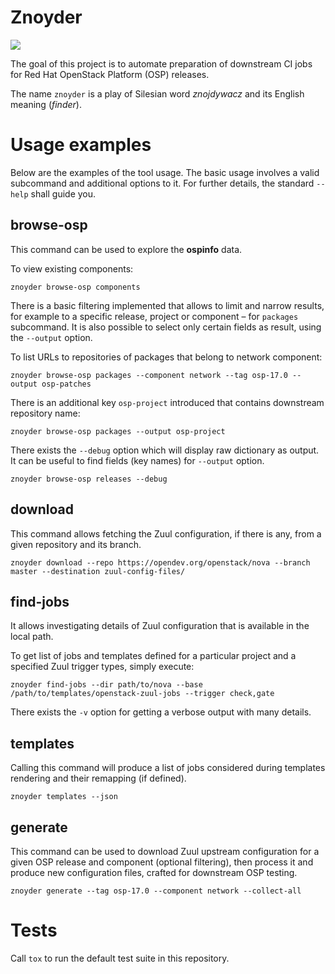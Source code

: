 # Znoyder

![](https://github.com/rhos-infra/znoyder/workflows/CI/badge.svg)

The goal of this project is to automate preparation of downstream CI jobs
for Red Hat OpenStack Platform (OSP) releases.

The name `znoyder` is a play of Silesian word *znojdywacz* and its English
meaning (*finder*).


# Usage examples

Below are the examples of the tool usage.
The basic usage involves a valid subcommand and additional options to it.
For further details, the standard `--help` shall guide you.


## browse-osp

This command can be used to explore the **ospinfo** data.

To view existing components:
```
znoyder browse-osp components
```

There is a basic filtering implemented that allows to limit and narrow results,
for example to a specific release, project or component – for `packages` subcommand.
It is also possible to select only certain fields as result, using the `--output` option.

To list URLs to repositories of packages that belong to network component:

```
znoyder browse-osp packages --component network --tag osp-17.0 --output osp-patches
```

There is an additional key `osp-project` introduced that contains downstream repository name:

```
znoyder browse-osp packages --output osp-project
```

There exists the `--debug` option which will display raw dictionary as output.
It can be useful to find fields (key names) for `--output` option.

```
znoyder browse-osp releases --debug
```


## download

This command allows fetching the Zuul configuration, if there is any,
from a given repository and its branch.

```
znoyder download --repo https://opendev.org/openstack/nova --branch master --destination zuul-config-files/
```


## find-jobs

It allows investigating details of Zuul configuration that is available
in the local path.

To get list of jobs and templates defined for a particular project
and a specified Zuul trigger types, simply execute:

```
znoyder find-jobs --dir path/to/nova --base /path/to/templates/openstack-zuul-jobs --trigger check,gate
```

There exists the `-v` option for getting a verbose output with many details.


## templates

Calling this command will produce a list of jobs considered during
templates rendering and their remapping (if defined).

```
znoyder templates --json
```


## generate

This command can be used to download Zuul upstream configuration for a given
OSP release and component (optional filtering), then process it and produce
new configuration files, crafted for downstream OSP testing.

```
znoyder generate --tag osp-17.0 --component network --collect-all
```


# Tests

Call `tox` to run the default test suite in this repository.
